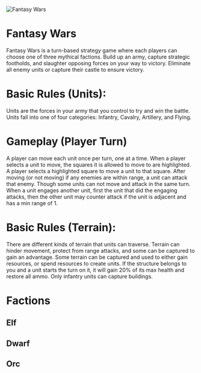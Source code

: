 ![Fantasy Wars](http://i.neoseeker.com/ca/fantasy_wars_conceptart_cLwPX.jpg)
# Fantasy Wars
Fantasy Wars is a turn-based strategy game where each players can choose one of three mythical factions. Build up an army, capture strategic footholds, and slaughter opposing forces on your way to victory. Eliminate all enemy units or capture their castle to ensure victory.

# Basic Rules (Units):
Units are the forces in your army that you control to try and win the battle. Units fall into one of four categories: Infantry, Cavalry, Artillery, and Flying.

# Gameplay (Player Turn)
A player can move each unit once per turn, one at a time. When a player selects a unit to move, the squares it is allowed to move to are highlighted. A player selects a highlighted square to move a unit to that square. After moving (or not moving) if any enemies are within range, a unit can attack that enemy. Though some units can not move and attack in the same turn. When a unit engages another unit, first the unit that did the engaging attacks, then the other unit may counter attack if the unit is adjacent and has a min range of 1.

# Basic Rules (Terrain):
There are different kinds of terrain that units can traverse. Terrain can hinder movement, protect from range attacks, and some can be captured to gain an advantage. Some terrain can be captured and used to either gain resources, or spend resources to create units. If the structure belongs to you and a unit starts the turn on it, it will gain 20% of its max health and restore all ammo. Only infantry units can capture buildings.

# Factions
## Elf
## Dwarf
## Orc

